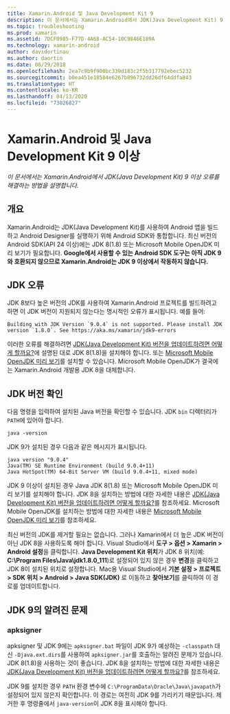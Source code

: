 ```yaml
---
title: Xamarin.Android 및 Java Development Kit 9
description: 이 문서에서는 Xamarin.Android에서 JDK(Java Development Kit) 9 이상 오류를 해결하는 방법을 설명합니다.
ms.topic: troubleshooting
ms.prod: xamarin
ms.assetid: 7DCF0985-F77D-4A68-AC54-10C9846E189A
ms.technology: xamarin-android
author: davidortinau
ms.author: daortin
ms.date: 08/29/2018
ms.openlocfilehash: 2ea7c9b9f900bc339d183c2f5b317792ebec5232
ms.sourcegitcommit: b0ea451e18504e6267b896732dd26df64ddfa843
ms.translationtype: HT
ms.contentlocale: ko-KR
ms.lasthandoff: 04/13/2020
ms.locfileid: "73026827"
---
```

# <a name="xamarinandroid-and-java-development-kit-9-or-later"></a>Xamarin.Android 및 Java Development Kit 9 이상

_이 문서에서는 Xamarin.Android에서 JDK(Java Development Kit) 9 이상 오류를 해결하는 방법을 설명합니다._

## <a name="overview"></a>개요

Xamarin.Android는 JDK(Java Development Kit)를 사용하여 Android 앱을 빌드하고 Android Designer를 실행하기 위해 Android SDK와 통합합니다. 최신 버전의 Android SDK(API 24 이상)에는 JDK 8(1.8) 또는 Microsoft Mobile OpenJDK 미리 보기가 필요합니다. **Google에서 사용할 수 있는 Android SDK 도구는 아직 JDK 9와 호환되지 않으므로 Xamarin.Android는 JDK 9 이상에서 작동하지 않습니다.**

## <a name="jdk-errors"></a>JDK 오류

JDK 8보다 높은 버전의 JDK를 사용하여 Xamarin.Android 프로젝트를 빌드하려고 하면 이 JDK 버전이 지원되지 않는다는 명시적인 오류가 표시됩니다. 예를 들어:

```shell
Building with JDK Version `9.0.4` is not supported. Please install JDK version `1.8.0`. See https://aka.ms/xamarin/jdk9-errors
```

이러한 오류를 해결하려면 [JDK(Java Development Kit) 버전을 업데이트하려면 어떻게 할까요?](~/android/troubleshooting/questions/update-jdk.md)에 설명된 대로 JDK 8(1.8)을 설치해야 합니다.
또는 [Microsoft Mobile OpenJDK 미리 보기](~/android/get-started/installation/openjdk.md)를 설치할 수 있습니다. Microsoft Mobile OpenJDK가 결국에는 Xamarin.Android 개발용 JDK 8을 대체합니다.

## <a name="checking-the-jdk-version"></a>JDK 버전 확인

다음 명령을 입력하여 설치된 Java 버전을 확인할 수 있습니다. JDK `bin` 디렉터리가 `PATH`에 있어야 합니다.

```shell
java -version
```

JDK 9가 설치된 경우 다음과 같은 메시지가 표시됩니다.

```shell
java version "9.0.4"
Java(TM) SE Runtime Environment (build 9.0.4+11)
Java HotSpot(TM) 64-Bit Server VM (build 9.0.4+11, mixed mode)
```

JDK 9 이상이 설치된 경우 Java JDK 8(1.8) 또는 Microsoft Mobile OpenJDK 미리 보기를 설치해야 합니다. JDK 8을 설치하는 방법에 대한 자세한 내용은 [JDK(Java Development Kit) 버전을 업데이트하려면 어떻게 할까요?](~/android/troubleshooting/questions/update-jdk.md)를 참조하세요. Microsoft Mobile OpenJDK를 설치하는 방법에 대한 자세한 내용은 [Microsoft Mobile OpenJDK 미리 보기](~/android/get-started/installation/openjdk.md)를 참조하세요.

최신 버전의 JDK를 제거할 필요는 없습니다. 그러나 Xamarin에서 더 높은 JDK 버전이 아닌 JDK 8을 사용하도록 해야 합니다. Visual Studio에서 **도구 > 옵션 > Xamarin > Android 설정**을 클릭합니다. **Java Development Kit 위치**가 JDK 8 위치(예: **C:\\Program Files\\Java\\jdk1.8.0_111**)로 설정되어 있지 않은 경우 **변경**을 클릭하고 JDK 8이 설치된 위치로 설정합니다. Mac용 Visual Studio에서 **기본 설정 > 프로젝트 > SDK 위치 > Android > Java SDK(JDK)** 로 이동하고 **찾아보기**를 클릭하여 이 경로를 업데이트합니다.

## <a name="known-issues-with-jdk-9"></a>JDK 9의 알려진 문제

### <a name="apksigner"></a>apksigner

apksigner 및 JDK 9에는 `apksigner.bat` 파일이 JDK 9가 예상하는 `-classpath` 대신 `-Djava.ext.dirs`를 사용하여 `apksigner.jar`를 호출하는 알려진 문제가 있습니다. JDK 8(1.8)을 사용하는 것이 좋습니다. JDK 8을 설치하는 방법에 대한 자세한 내용은 [JDK(Java Development Kit) 버전을 업데이트하려면 어떻게 할까요?](~/android/troubleshooting/questions/update-jdk.md)를 참조하세요.

JDK 9를 설치한 경우 `PATH` 환경 변수에 `C:\ProgramData\Oracle\Java\javapath`가 설정되어 있지 않은지 확인합니다. 이 경로는 여전히 JDK 9를 가리키기 때문입니다. 제거한 후 명령줄에서 `java-version`이 JDK 8을 표시해야 합니다.
